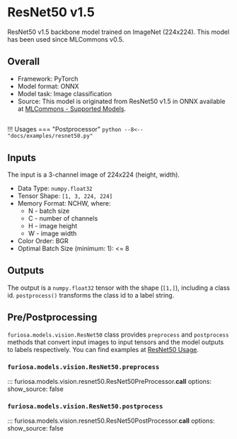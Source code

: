 # ResNet50 v1.5

ResNet50 v1.5 backbone model trained on ImageNet (224x224).
This model has been used since MLCommons v0.5.

## Overall
* Framework: PyTorch
* Model format: ONNX
* Model task: Image classification
* Source: This model is originated from ResNet50 v1.5 in ONNX available at
[MLCommons - Supported Models](https://github.com/mlcommons/inference/tree/master/vision/classification_and_detection#supported-models).


## <a name="ResNet50_Usage"></a>
!!! Usages
    === "Postprocessor"
        ```python
        --8<-- "docs/examples/resnet50.py"
        ```

## Inputs
The input is a 3-channel image of 224x224 (height, width).

* Data Type: `numpy.float32`
* Tensor Shape: `[1, 3, 224, 224]`
* Memory Format: NCHW, where:
    * N - batch size
    * C - number of channels
    * H - image height
    * W - image width
* Color Order: BGR
* Optimal Batch Size (minimum: 1): <= 8
 
## Outputs
The output is a `numpy.float32` tensor with the shape (`[1,]`), including
a class id. `postprocess()` transforms the class id to a label string.
 
## Pre/Postprocessing
`furiosa.models.vision.ResNet50` class provides `preprocess` and `postprocess` methods that 
convert input images to input tensors and the model outputs to labels respectively. 
You can find examples at [ResNet50 Usage](#ResNet50_Usage).
 
### `furiosa.models.vision.ResNet50.preprocess`
::: furiosa.models.vision.resnet50.ResNet50PreProcessor.__call__
    options:
        show_source: false
    
### `furiosa.models.vision.ResNet50.postprocess`
::: furiosa.models.vision.resnet50.ResNet50PostProcessor.__call__
    options:
        show_source: false
